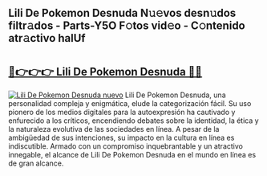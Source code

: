 ## Lili De Pokemon Desnuda N𝚞𝚎vos desn𝚞dos filtr𝚊dos - Parts-Y5O F𝚘tos vid𝚎o - C𝚘ntenido atr𝚊ctivo halUf

# <h2><a href="http://mb18qz.tromn.icu/?c=Lili+De+Pokemon+Desnuda">🔗👉👉👉 Lili De Pokemon Desnuda 🔗🔗</a></h2>

[![Lili De Pokemon Desnuda nuevo](https://i.imgur.com/pEAQMta.gif)](http://mb18qz.tromn.icu/?c=Lili+De+Pokemon+Desnuda)
Lili De Pokemon Desnuda, una personalidad compleja y enigmática, elude la categorización fácil. Su uso pionero de los medios digitales para la autoexpresión ha cautivado y enfurecido a los críticos, encendiendo debates sobre la identidad, la ética y la naturaleza evolutiva de las sociedades en línea. A pesar de la ambigüedad de sus intenciones, su impacto en la cultura en línea es indiscutible. Armado con un compromiso inquebrantable y un atractivo innegable, el alcance de Lili De Pokemon Desnuda en el mundo en línea es de gran alcance.
